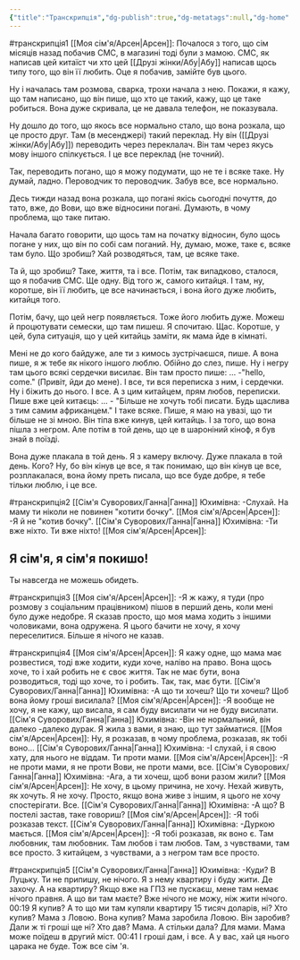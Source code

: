 ```yaml
---
{"title":"Транскрипція","dg-publish":true,"dg-metatags":null,"dg-home":null,"permalink":"/transkripcziya/","dgPassFrontmatter":true,"noteIcon":""}
---
```


#транскрипція1
[[Моя сім'я/Арсен\|Арсен]]:
Почалося з того, що сім місяців назад побачив СМС, в магазині тоді були з мамою. СМС, як написав цей китаїст чи хто цей [[Друзі жінки/Абу\|Абу]] написав щось типу того, що він її  любить. Оце я побачив, замійте був цього. 

Ну і началась там розмова,  сварка, трохи начала з нею. Покажи, я кажу, що там написано, що він пише, що хто це такий, кажу, що це таке робиться. Вона дуже скривала, це не давала телефон, не показувала. 

Ну дошло до того, що якось все нормально стало, що вона розкала, що це просто друг. Там (в месенджері) такий переклад. Ну він ([[Друзі жінки/Абу\|Абу]]) переводить через переклалач. Він там через якусь мову іншого спілкується. І  це все переклад (не точний). 

Так, переводить погано, що я можу подумати, що не те і всяке таке. Ну думай, ладно. Пероводчик то пероводчик. Забув все, все нормально. 

Десь тижди назад вона розкала, що погані якісь сьогодні почуття, до тато, вже, до Вови, що вже відносини погані. Думають, в чому проблема, що таке питаю. 

Начала багато говорити, що щось там на початку відносин, було щось погане у них, що він по собі сам поганий. Ну, думаю, може, таке є, всяке там було. Що зробиш? Хай розводяться, там, це всяке таке. 

Та й, що зробиш? Таке, життя, та і все. Потім, так випадково, сталося, що я побачив СМС. Ще одну. Від того ж, самого китайця. І там, ну, коротше, він її любить,  це все начинається, і вона його дуже любить, китайця того. 

Потім, бачу, що цей негр появляється. Тоже його любить дуже. Можеш й процютувати семески, що там пишеш. Я спочитаю. Щас. Коротше, у цей, була ситуація, що у цей китайць заміти, як мама йде в кімнаті. 

Мені не до кого байдуже, але ти з кимось зустрічаєшся, пише. А вона пише, я ж тебе як нікого іншого люблю. Обійно до слез, пише. Ну і негру там цього всякі сердечки висилає. Він там просто пише: ... -"hello, come." (Привіт, йди до мене). І все, ти вся переписка з ним, і сердечки. Ну і біжить до нього. І все. А з цим китайцем, прям любов, переписки. Пише вже цей китаєць: ... - "Більше не хочуть тобі писати. Будь щаслива з тим самим африканцем."  І таке всяке. Пише, я маю на увазі, що ти більше не зі мною. Він тіпа вже кинув, цей китайць. І за того, що вона пішла з негром. Але потім в той день, що це в шароніний кіноф, я був знай в поїзді. 

Вона дуже плакала в той день. Я з камеру включу. Дуже плакала в той день. Кого? Ну, бо він кінув це все, я так понимаю, що він кінув це все, розплакалася, вона йому преть писала, що все буде добре, я тебе тільки люблю, і це все. 

#транскрипція2 
[[Сім'я Суворових/Ганна\|Ганна]] Юхимівна:
-Слухай. На маму ти ніколи не повинен "котити бочку". 
[[Моя сім'я/Арсен\|Арсен]]:
-Я й не "котив бочку".
[[Сім'я Суворових/Ганна\|Ганна]] Юхимівна:
-Ти вже ніхто. Ти вже ніхто! 
[[Моя сім'я/Арсен\|Арсен]]:
## Я сім'я, я сім'я покишо!

Ты навсегда не можешь обидеть. 

#транскрипція3
[[Моя сім'я/Арсен\|Арсен]]:
-Я ж кажу, я туди (про розмову з соціальним працівником) пішов в перший день, коли мені було дуже недобре. Я сказав просто, що моя мама ходить з іншими чоловиками, вона одружена. Я цього бачити не хочу, я хочу переселитися. Більше я нічого не казав. 

#транскрипція4
[[Моя сім'я/Арсен\|Арсен]]:
Я кажу одне, що мама має розвестися, тоді вже ходити, куди хоче, наліво на право. Вона щось хоче, то і хай робить не є своє життя. Так не має бути, вона розводиться, тоді що хоче, то і робить. Так, так, має бути. 
[[Сім'я Суворових/Ганна\|Ганна]] Юхимівна:
-А що ти хочеш? Що ти хочеш? Щоб вона йому гроші висилала? 
[[Моя сім'я/Арсен\|Арсен]]:
-Я вообще не хочу, я не кажу, що висала, я сам буду висилати чи не буду висилати.
[[Сім'я Суворових/Ганна\|Ганна]] Юхимівна:
-Він не нормальний, він далеко -далеко дурак. Я жила з вами, я знаю, що тут займатися. 
[[Моя сім'я/Арсен\|Арсен]]:
Ну, я розказав, в чому проблема, розказав, як тобі воно...
[[Сім'я Суворових/Ганна\|Ганна]] Юхимівна:
-І слухай, і я свою хату, для нього не віддам. Ти проти мами.
[[Моя сім'я/Арсен\|Арсен]]:
-Я не проти мами, я не проти Вови, не проти мами, все. 
[[Сім'я Суворових/Ганна\|Ганна]] Юхимівна:
-Ага, а ти хочеш, щоб вони разом жили? 
[[Моя сім'я/Арсен\|Арсен]]:
Не хочу, в цьому причина, не хочу. Нехай живуть, як хочуть. Я не хочу. Просто, якщо вона живе з іншим, я цього не хочу спостерігати. Все. 
[[Сім'я Суворових/Ганна\|Ганна]] Юхимівна:
-А що? В постелі застав, таке говориш? 
[[Моя сім'я/Арсен\|Арсен]]:
-Я тобі розказав текст. 
[[Сім'я Суворових/Ганна\|Ганна]] Юхимівна:
-Дуркою мається. 
[[Моя сім'я/Арсен\|Арсен]]:
-Я тобі розказав, як воно є. Там любовник, там любовник. Там любов і там любов. Там, з чувствами, там все просто. З китайцем, з чувствами, а з негром там все просто. 

#транскрипція5 
[[Сім'я Суворових/Ганна\|Ганна]] Юхимівна:
-Куди? В Луцьку. Ти не припишу, не нічого. Я з нему квартиру і буду жити. Де захочу. А на квартиру? Якщо вже на ГПЗ не пускаєш, мене там немає нічого правня. А що ви там маєте? Вже нічого не можу, ніж жити нічого. 
00:19
Я купив? А то що ми там купяли квартиру 15 тисяч доларів, ні? Хто купив? Мама з Ловою. Вона купив? Мама заробила Ловою. Він заробив? Дали ж ті гроші ще ні? Хто дав? Мама. А стільки дала? Для мами. Мама може поїдеш в другий міст. 
00:41
І гроші дам, і все. А у вас, хай ця нього царака не буде. Тож все сім 'я. 